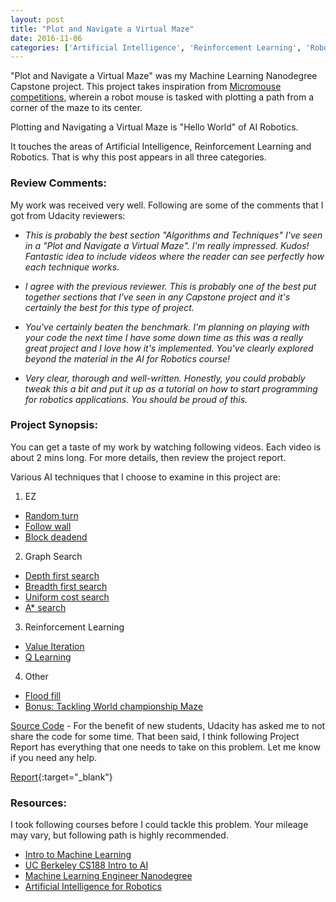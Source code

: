 ```yaml
---
layout: post
title: "Plot and Navigate a Virtual Maze"
date: 2016-11-06
categories: ['Artificial Intelligence', 'Reinforcement Learning', 'Robotics']
---
```


"Plot and Navigate a Virtual Maze" was my Machine Learning Nanodegree Capstone project. This project takes inspiration from [Micromouse competitions](https://www.youtube.com/watch?v=0JCsRpcrk3s), wherein a robot mouse is tasked with plotting a path from a corner of the maze to its center.

Plotting and Navigating a Virtual Maze is "Hello World" of AI Robotics. 

It touches the areas of Artificial Intelligence, Reinforcement Learning and Robotics. That is why this post appears in all three categories.

### Review Comments:

My work was received very well. Following are some of the comments that I got from Udacity reviewers:

- *This is probably the best section "Algorithms and Techniques" I've seen in a "Plot and Navigate a Virtual Maze". I'm really impressed. Kudos! Fantastic idea to include videos where the reader can see perfectly how each technique works.*

- *I agree with the previous reviewer. This is probably one of the best put together sections that I've seen in any Capstone project and it's certainly the best for this type of project.*

- *You've certainly beaten the benchmark. I'm planning on playing with your code the next time I have some down time as this was a really great project and I love how it's implemented. You've clearly explored beyond the material in the AI for Robotics course!*

- *Very clear, thorough and well-written. Honestly, you could probably tweak this a bit and put it up as a tutorial on how to start programming for robotics applications. You should be proud of this.*

### Project Synopsis:

You can get a taste of my work by watching following videos. Each video is about 2 mins long. For more details, then review the project report.
 
Various AI techniques that I choose to examine in this project are:

1. EZ
- [Random turn](https://www.youtube.com/watch?v=bk1I0pCzLyM)
- [Follow wall](https://www.youtube.com/watch?v=4LQ7xwL-58k)
- [Block deadend](https://www.youtube.com/watch?v=rQGUrwK7YnI)

2. Graph Search
- [Depth first search](https://www.youtube.com/watch?v=0V92rnuzEfo)
- [Breadth first search](https://www.youtube.com/watch?v=dvn2tY0Dgeg)
- [Uniform cost search](https://www.youtube.com/watch?v=6Uh8QF85Phw)
- [A* search](https://www.youtube.com/watch?v=4Hg3uPYtKvQ)

3. Reinforcement Learning
- [Value Iteration](https://www.youtube.com/watch?v=mQJr3RmdvsI)
- [Q Learning](https://www.youtube.com/watch?v=cf2WrR8UuRo)

4. Other
- [Flood fill](https://www.youtube.com/watch?v=NBSps5kW_qg)
- [Bonus: Tackling World championship Maze](https://www.youtube.com/watch?v=tm3HLxWAu8g)

[Source Code]() - For the benefit of new students, Udacity has asked me to not share the code for some time. That been said, I think following Project Report has everything that one needs to take on this problem. Let me know if you need any help. 

[Report](https://github.com/srikanthpagadala/udacity/blob/master/Machine%20Learning%20Engineer%20Nanodegree/Capstone:%20Plot%20and%20Navigate%20a%20Virtual%20Maze/report.pdf){:target="_blank"}

### Resources:

I took following courses before I could tackle this problem. Your mileage may vary, but following path is highly recommended.

- [Intro to Machine Learning](https://www.udacity.com/course/intro-to-machine-learning--ud120)
- [UC Berkeley CS188 Intro to AI](http://ai.berkeley.edu/home.html)
- [Machine Learning Engineer Nanodegree](https://www.udacity.com/course/machine-learning-engineer-nanodegree--nd009)
- [Artificial Intelligence for Robotics](https://www.udacity.com/course/artificial-intelligence-for-robotics--cs373)


